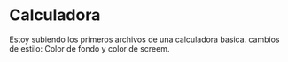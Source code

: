 # Calculadora
Estoy subiendo los primeros archivos de una calculadora basica.
cambios de estilo: Color de fondo y color de screem.
